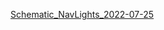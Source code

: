 [Schematic_NavLights_2022-07-25](https://user-images.githubusercontent.com/36402924/180846898-cd4934a3-1ce0-496a-a834-9463edb0a4ea.png)
